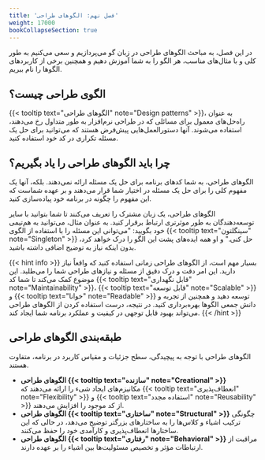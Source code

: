 ```yaml
---
title: 'فصل نهم: الگوهای طراحی'
weight: 17000
bookCollapseSection: true
---
```


در این فصل، به مباحث الگوهای طراحی در زبان گو می‌پردازیم و سعی می‌کنیم به طور کلی و با مثال‌های مناسب، هر الگو را به شما آموزش دهیم و همچنین برخی از کاربردهای الگوها را نام ببریم.

## الگوی طراحی چیست؟

{{< tooltip text="الگوهای طراحی" note="Design patterns" >}}، به عنوان راه‌حل‌های معمول برای مسائلی که در طراحی نرم‌افزار به طور متداول رخ می‌دهند، استفاده می‌شوند. آنها دستورالعمل‌هایی پیش‌فرض هستند که می‌توانید برای حل یک مسئله تکراری در کد خود استفاده کنید.

## چرا باید الگوهای طراحی را یاد بگیریم؟

الگوهای طراحی، به شما کدهای برنامه برای حل یک مسئله ارائه نمی‌دهند. بلکه، آنها یک مفهوم کلی را برای حل یک مسئله در اختیار شما قرار می‌دهند و بر عهده شماست که این مفهوم را چگونه در برنامه خود پیاده‌سازی کنید.

الگوهای طراحی، یک زبان مشترک را تعریف می‌کنند تا شما بتوانید با سایر توسعه‌دهندگان به طور موثرتری ارتباط برقرار کنید. به عنوان مثال، می‌توانید به هم‌تیمی خود بگویید: "می‌توانی این مسئله را با استفاده از الگوی {{< tooltip text="سینگلتون" note="Singleton" >}} حل کنی." و او همه ایده‌های پشت این الگو را درک خواهد کرد، بدون اینکه نیاز به توضیح اضافی داشته باشید.

{{< hint info >}}
بسیار مهم است، از الگوهای طراحی زمانی استفاده کنید که واقعاً نیاز دارید. این امر دقت و درک دقیق از مسئله و نیازهای طراحی شما را می‌طلبد. این موضوع کمک می‌کند تا شما کد {{< tooltip text="قابل نگهداری" note="Maintainability" >}}، {{< tooltip text="قابل توسعه" note="Scalable" >}} و {{< tooltip text="خوانا" note="Readable" >}} توسعه دهید و همچنین از تجربه و دانش جمعی الگوها بهره‌برداری کنید. در نتیجه، درست استفاده کردن از الگوهای طراحی می‌تواند بهبود قابل توجهی در کیفیت و عملکرد برنامه شما ایجاد کند.
{{< /hint >}}

## طبقه‌بندی الگوهای طراحی

الگوهای طراحی با توجه به پیچیدگی، سطح جزئیات و مقیاس کاربرد در برنامه، متفاوت هستند.

- **الگوهای طراحی {{< tooltip text="سازنده" note="Creational" >}}** مکانیزم‌های ایجاد شیء را ارائه می‌دهند که {{< tooltip text="انعطاف‌پذیری" note="Flexibility" >}} و {{< tooltip text="استفاده مجدد" note="Reusability" >}} از کد موجود را افزایش می‌دهند.
- **الگوهای طراحی {{< tooltip text="ساختاری" note="Structural" >}}** چگونگی ترکیب اشیاء و کلاس‌ها را به ساختارهای بزرگتر توضیح می‌دهد، در حالی که این ساختارها انعطاف‌پذیری و کارآمدی خود را حفظ می‌کنند.
- **الگوهای طراحی {{< tooltip text="رفتاری" note="Behavioral" >}}** مراقبت از ارتباطات مؤثر و تخصیص مسئولیت‌ها بین اشیاء را بر عهده دارند.
